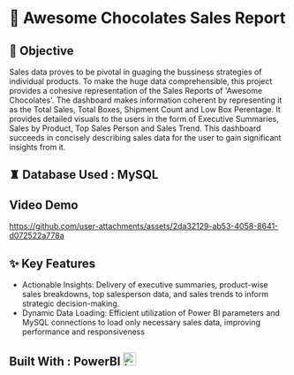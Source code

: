 # 🍫 Awesome Chocolates Sales Report

## 📌 Objective
Sales data proves to be pivotal in guaging the bussiness strategies of individual products. To make the huge data comprehensible, this project provides a cohesive representation of the Sales Reports of 'Awesome Chocolates'. The dashboard makes information coherent by representing it as the Total Sales, Total Boxes, Shipment Count and Low Box Perentage. It provides detailed visuals to the users in the form of Executive Summaries, Sales by Product, Top Sales Person and Sales Trend. This dashboard succeeds in concisely describing sales data for the user to gain significant insights from it.

## ♜ Database Used : MySQL


## Video Demo 

https://github.com/user-attachments/assets/2da32129-ab53-4058-8641-d072522a778a





## ✨ Key Features

* Actionable Insights: Delivery of executive summaries, product-wise sales breakdowns, top salesperson data, and sales trends to inform strategic decision-making.
* Dynamic Data Loading: Efficient utilization of Power BI parameters and MySQL connections to load only necessary sales data, improving performance and responsiveness






## Built With : PowerBI <img src="https://img.icons8.com/?size=100&id=NxWCUzipgfRt&format=png&color=000000" width="24" alt="icon">

